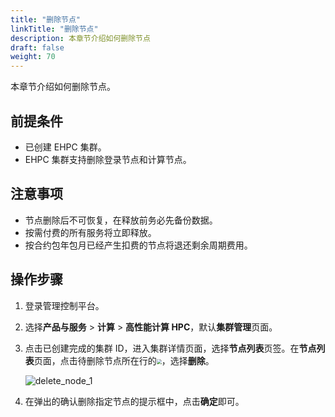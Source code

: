 ```yaml
---
title: "删除节点"
linkTitle: "删除节点"
description: 本章节介绍如何删除节点
draft: false
weight: 70
---
```


本章节介绍如何删除节点。

## 前提条件

* 已创建 EHPC 集群。
* EHPC 集群支持删除登录节点和计算节点。

## 注意事项

- 节点删除后不可恢复，在释放前务必先备份数据。
- 按需付费的所有服务将立即释放。
- 按合约包年包月已经产生扣费的节点将退还剩余周期费用。

## 操作步骤

1. 登录管理控制平台。

2. 选择**产品与服务** > **计算** > **高性能计算 HPC**，默认**集群管理**页面。 




3. 点击已创建完成的集群 ID，进入集群详情页面，选择**节点列表**页签。在**节点列表**页面，点击待删除节点所在行的<img src="../../../_images/more_operation.png" style="zoom:50%;" />，选择**删除**。

   ![delete_node_1](../../../_images/delete_node_1.png)

4. 在弹出的确认删除指定节点的提示框中，点击**确定**即可。
